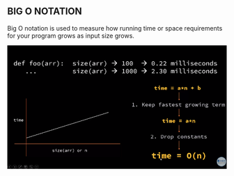 ## BIG O NOTATION
Big O notation is used to measure how running time or space requirements for your program grows as input size grows.

![img.png](img.png)

